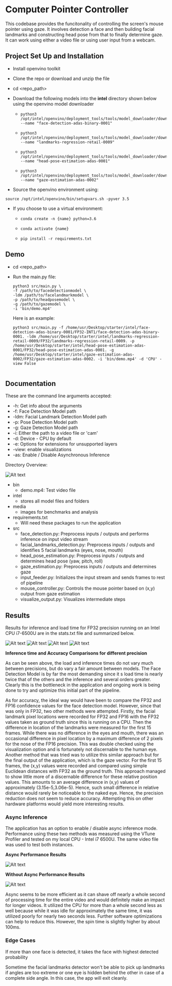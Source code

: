 # Computer Pointer Controller

This codebase provides the funcitonality of controlling the screen's mouse pointer using gaze. It involves detection a face and then building facial landmarks and constructing head pose from that to finally determine gaze. It can work using either a video file or using user input from a webcam.

## Project Set Up and Installation

- Install openvino toolkit

- Clone the repo or download and unzip the file

- cd <repo_path>

- Download the following models into the **intel** directory shown below using the openvino model downloader

  - <pre><code>python3 /opt/intel/openvino/deployment_tools/tools/model_downloader/downloader.py --name "face-detection-adas-binary-0001"</code></pre>
  - <pre><code>python3 /opt/intel/openvino/deployment_tools/tools/model_downloader/downloader.py --name "landmarks-regression-retail-0009"</code></pre>
  - <pre><code>python3 /opt/intel/openvino/deployment_tools/tools/model_downloader/downloader.py --name "head-pose-estimation-adas-0001"</code></pre>
  - <pre><code>python3 /opt/intel/openvino/deployment_tools/tools/model_downloader/downloader.py --name "gaze-estimation-adas-0002"</code></pre>

- Source the openvino environment using:

<pre><code>source /opt/intel/openvino/bin/setupvars.sh -pyver 3.5</code></pre>

- If you choose to use a virtual environment:
  - <pre><code>conda create -n {name} python=3.6</code></pre>
  - <pre><code>conda activate {name}</code></pre>
  - <pre><code>pip install -r requirements.txt</code></pre>

## Demo

- cd <repo_path>

- Run the main.py file:

  <pre><code>python3 src/main.py \
  -f /path/to/facedetectionmodel \
  -ldm /path/to/facelandmarkmodel \
  -p /path/to/headposemodel \ 
  -g /path/to/gazemodel \
  -i 'bin/demo.mp4'
  </code></pre>

  Here is an example:

  <pre><code>python3 src/main.py -f /home/usr/Desktop/starter/intel/face-detection-adas-binary-0001/FP32-INT1/face-detection-adas-binary-0001. -ldm /home/usr/Desktop/starter/intel/landmarks-regression-retail-0009/FP32/landmarks-regression-retail-0009. -p /home/usr/Desktop/starter/intel/head-pose-estimation-adas-0001/FP32/head-pose-estimation-adas-0001. -g /home/usr/Desktop/starter/intel/gaze-estimation-adas-0002/FP32/gaze-estimation-adas-0002. -i 'bin/demo.mp4' -d 'CPU' -view False
  
  </code></pre>

## Documentation

These are the command line arguments accepted:

- -h: Get info about the arguments
- -f: Face Detection Model path
- -ldm: Facial Landmark Detection Model path
- -p: Pose Detection Model path
- -g: Gaze Detection Model path
- -i: Either the path to a video file or 'cam'
- -d: Device - CPU by default
- -e: Options for extensions for unsupported layers
- -view: enable visualizations
- -as: Enable / Disable Asynchronous Inference

Directory Overview:

![Alt text](/media/tree.png)

- bin
  - demo.mp4: Test video file
- intel
  - stores all model files and folders
- media
  - images for benchmarks and analysis
- requirements.txt
  - Will need these packages to run the application
- src
  - face_detection.py: Preprocess inputs / outputs and performs inference on input video stream
  - facial_landmarks_detection.py: Preprocess inputs / outputs and identifies 5 facial landmarks (eyes, nose, mouth)
  - head_pose_estimation.py: Preprocess inputs / outputs and determines head pose (yaw, pitch, roll)
  - gaze_estimation.py: Preprocess inputs / outputs and determines gaze
  - input_feeder.py: Initializes the input stream and sends frames to rest of pipeline
  - mouse_controller.py: Controls the mouse pointer based on (x,y) output from gaze estimation
  - visualize_output.py: Visualizes intermediate steps

## Results

Results for inference and load time for FP32 precision running on an Intel CPU i7-6500U are in the stats.txt file and summarized below.

![Alt text](/media/Load_FP32.png)
![Alt text](/media/Load_FP16.png)
![Alt text](/media/Inference_FP32.png)
![Alt text](/media/Inference_FP16.png)

**Inference time and Accuracy Comparisons for different precision**

As can be seen above, the load and inference times do not vary much between precisions, but do vary a fair amount between models. The Face Detection Model is by far the most demanding since it s load time is nearly twice that of the others and the inference and several orders greater. Clearly this is the bottleneck in the application and ongoing work is being done to try and optimize this initial part of the pipeline.

As for accuracy, the ideal way would have been to compare the FP32 and FP16 confidence values for the face detection model. However, since that was only in FP32, two other methods were attempted. Firstly, the facial landmark pixel locations were recorded for FP32 and FP16 with the FP32 values taken as ground truth since this is running on a CPU. Then the difference in location of the landmarks were measured for the first 15 frames. While there was no difference in the eyes and mouth, there was an occasional difference in pixel location by a maximum difference of 2 pixels for the nose of the FP16 precision. This was double checked using the visualization option and is fortunately not discernable to the human eye. Another method that was tried was to utilize this similar approach but for the final output of the application, which is the gaze vector. For the first 15 frames, the (x,y) values were recorded and compared using simple Euclidean distances with FP32 as the ground truth. This approach managed to show little more of a discernable difference for these relative position values. This amounts to an average difference in (x,y) values of approximately (3.15e-5,3.06e-5). Hence, such small difference in relative distance would rarely be noticeable to the naked eye. Hence, the precision reduction does not seem to reduce accuracy. Attempting this on other hardware platforms would yield more interesting results.

### Async Inference

The application has an option to enable / disable async inference mode. Performance using these two methods was measured using the VTune Profiler and tested on my local CPU - Intel i7 6500U. The same video file was used to test both instances.

**Async Performance Results**

![Alt text](media/async.png)

**Without Async Performance Results**

![Alt text](media/no_async.png)

Async seems to be more efficient as it can shave off nearly a whole second of processing time for the entire video and would definitely make an impact for longer videos. It utilized the CPU for more than a whole second less as well because while it was idle for approximately the same time, it was utilized poorly for nearly two seconds less. Further software optimizations can help to reduce this.
However, the spin time is slightly higher by about 100ms.

### Edge Cases

If more than one face is detected, it takes the face with highest detected probability

Sometime the facial landmarks detector won't be able to pick up landmarks if angles are too extreme or one eye is hidden behind the other in case of a complete side angle. In this case, the app will exit cleanly.
